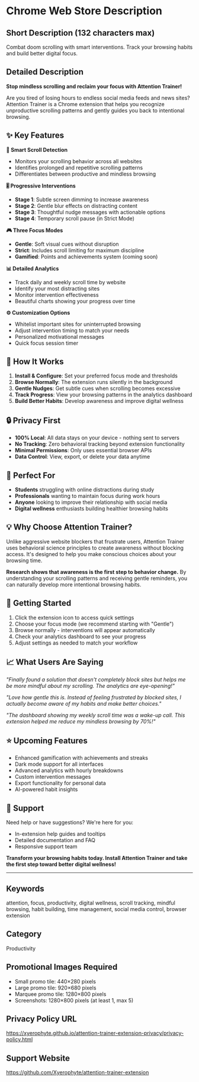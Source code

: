 # Chrome Web Store Description

## Short Description (132 characters max)
Combat doom scrolling with smart interventions. Track your browsing habits and build better digital focus.

## Detailed Description

**Stop mindless scrolling and reclaim your focus with Attention Trainer!**

Are you tired of losing hours to endless social media feeds and news sites? Attention Trainer is a Chrome extension that helps you recognize unproductive scrolling patterns and gently guides you back to intentional browsing.

## ✨ **Key Features**

**🎯 Smart Scroll Detection**
- Monitors your scrolling behavior across all websites
- Identifies prolonged and repetitive scrolling patterns
- Differentiates between productive and mindless browsing

**🎚️ Progressive Interventions**
- **Stage 1**: Subtle screen dimming to increase awareness
- **Stage 2**: Gentle blur effects on distracting content
- **Stage 3**: Thoughtful nudge messages with actionable options
- **Stage 4**: Temporary scroll pause (in Strict Mode)

**🎮 Three Focus Modes**
- **Gentle**: Soft visual cues without disruption
- **Strict**: Includes scroll limiting for maximum discipline  
- **Gamified**: Points and achievements system (coming soon)

**📊 Detailed Analytics**
- Track daily and weekly scroll time by website
- Identify your most distracting sites
- Monitor intervention effectiveness
- Beautiful charts showing your progress over time

**⚙️ Customization Options**
- Whitelist important sites for uninterrupted browsing
- Adjust intervention timing to match your needs
- Personalized motivational messages
- Quick focus session timer

## 🎨 **How It Works**

1. **Install & Configure**: Set your preferred focus mode and thresholds
2. **Browse Normally**: The extension runs silently in the background
3. **Gentle Nudges**: Get subtle cues when scrolling becomes excessive
4. **Track Progress**: View your browsing patterns in the analytics dashboard
5. **Build Better Habits**: Develop awareness and improve digital wellness

## 🔒 **Privacy First**

- **100% Local**: All data stays on your device - nothing sent to servers
- **No Tracking**: Zero behavioral tracking beyond extension functionality
- **Minimal Permissions**: Only uses essential browser APIs
- **Data Control**: View, export, or delete your data anytime

## 🎯 **Perfect For**

- **Students** struggling with online distractions during study
- **Professionals** wanting to maintain focus during work hours
- **Anyone** looking to improve their relationship with social media
- **Digital wellness** enthusiasts building healthier browsing habits

## 💡 **Why Choose Attention Trainer?**

Unlike aggressive website blockers that frustrate users, Attention Trainer uses behavioral science principles to create awareness without blocking access. It's designed to help you make conscious choices about your browsing time.

**Research shows that awareness is the first step to behavior change.** By understanding your scrolling patterns and receiving gentle reminders, you can naturally develop more intentional browsing habits.

## 🚀 **Getting Started**

1. Click the extension icon to access quick settings
2. Choose your focus mode (we recommend starting with "Gentle")  
3. Browse normally - interventions will appear automatically
4. Check your analytics dashboard to see your progress
5. Adjust settings as needed to match your workflow

## 📈 **What Users Are Saying**

*"Finally found a solution that doesn't completely block sites but helps me be more mindful about my scrolling. The analytics are eye-opening!"*

*"Love how gentle this is. Instead of feeling frustrated by blocked sites, I actually become aware of my habits and make better choices."*

*"The dashboard showing my weekly scroll time was a wake-up call. This extension helped me reduce my mindless browsing by 70%!"*

## ⭐ **Upcoming Features**

- Enhanced gamification with achievements and streaks
- Dark mode support for all interfaces
- Advanced analytics with hourly breakdowns  
- Custom intervention messages
- Export functionality for personal data
- AI-powered habit insights

## 🛟 **Support**

Need help or have suggestions? We're here for you:
- In-extension help guides and tooltips
- Detailed documentation and FAQ
- Responsive support team

**Transform your browsing habits today. Install Attention Trainer and take the first step toward better digital wellness!**

---

## Keywords
attention, focus, productivity, digital wellness, scroll tracking, mindful browsing, habit building, time management, social media control, browser extension

## Category
Productivity

## Promotional Images Required
- Small promo tile: 440×280 pixels
- Large promo tile: 920×680 pixels  
- Marquee promo tile: 1280×800 pixels
- Screenshots: 1280×800 pixels (at least 1, max 5)

## Privacy Policy URL
https://xyerophyte.github.io/attention-trainer-extension-privacy/privacy-policy.html

## Support Website  
https://github.com/Xyerophyte/attention-trainer-extension
